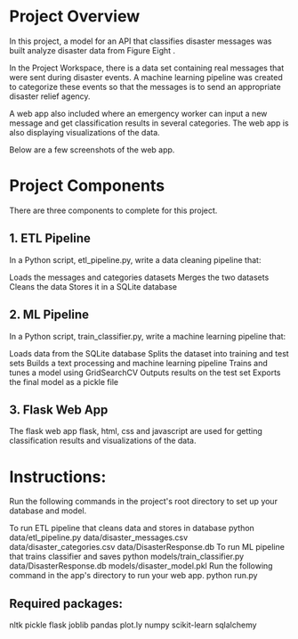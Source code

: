 # Project Overview

In this project, a model for an API that classifies disaster messages was built analyze disaster data from Figure Eight .

In the Project Workspace, there is a data set containing real messages that were sent during disaster events. A machine learning pipeline was created to categorize these events so that the messages is to send an appropriate disaster relief agency.

A web app also included where an emergency worker can input a new message and get classification results in several categories. The web app is also displaying visualizations of the data. 

Below are a few screenshots of the web app.


# Project Components
There are three components to complete for this project.

## 1. ETL Pipeline
In a Python script, etl_pipeline.py, write a data cleaning pipeline that:

Loads the messages and categories datasets
Merges the two datasets
Cleans the data
Stores it in a SQLite database
## 2. ML Pipeline
In a Python script, train_classifier.py, write a machine learning pipeline that:

Loads data from the SQLite database
Splits the dataset into training and test sets
Builds a text processing and machine learning pipeline
Trains and tunes a model using GridSearchCV
Outputs results on the test set
Exports the final model as a pickle file

## 3. Flask Web App

The flask web app flask, html, css and javascript are used for getting classification results and visualizations of the data.

# Instructions:
Run the following commands in the project's root directory to set up your database and model.

To run ETL pipeline that cleans data and stores in database python data/etl_pipeline.py data/disaster_messages.csv data/disaster_categories.csv data/DisasterResponse.db
To run ML pipeline that trains classifier and saves python models/train_classifier.py data/DisasterResponse.db models/disaster_model.pkl
Run the following command in the app's directory to run your web app. python run.py

## Required packages:
nltk
pickle
flask
joblib
pandas
plot.ly
numpy
scikit-learn
sqlalchemy

